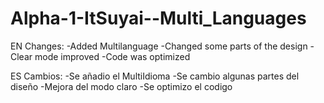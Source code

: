 # Alpha-1-ItSuyai--Multi_Languages

EN Changes: -Added Multilanguage -Changed some parts of the design -Clear mode improved -Code was optimized

ES Cambios: -Se añadio el MultiIdioma -Se cambio algunas partes del diseño -Mejora del modo claro -Se optimizo el codigo
